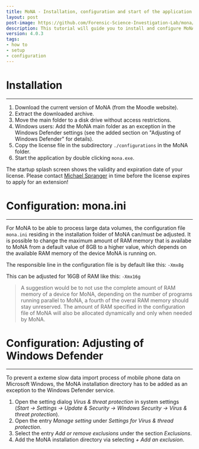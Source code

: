 ```yaml
---
title: MoNA - Installation, configuration and start of the application
layout: post
post-image: https://github.com/Forensic-Science-Investigation-Lab/mona/blob/487436845b6a457d986f63632f71deec9149639c/docs/assets/images/quick_start_guide.png
description: This tutorial will guide you to install and configure MoNA and take the first steps to analyze mobile devices.
version: 4.0.3
tags:
- how to
- setup
- configuration
---
```


# Installation
------------
1. Download the current version of MoNA (from the Moodle website).
2. Extract the downloaded archive.
3. Move the main folder to a disk drive without access restrictions.
4. Windows users:  Add the MoNA main folder as an exception in the Windows Defender settings (see the added section on "Adjusting of Windows Defender" for details).
5. Copy the license file in the subdirectory `./configurations` in the MoNA folder.
6. Start the application by double clicking `mona.exe`.

The startup splash screen shows the validity and expiration date of your license.
Please contact [Michael Spranger](mailto:spranger@hs-mittweida.de) in time before the license expires to apply for an extension!

# Configuration: mona.ini
-----------------------
For MoNA to be able to process large data volumes, the configuration file `mona.ini` residing in the installation folder of MoNA can/must be adjusted.
It is possible to change the maximum amount of RAM memory that is availabe to MoNA from a default value of 8GB to a higher value, which depends on the available RAM memory of the device MoNA is running on.

The responsible line in the configuration file is by default like this:
`-Xmx8g`

This can be adjusted for 16GB of RAM like this:
`-Xmx16g`

> A suggestion would be to not use the complete amount of RAM memory of a device for MoNA, depending on the number of programs running parallel to MoNA, a fourth of the overal RAM memory should stay unreserved.
The amount of RAM specified in the configuration file of MoNA will also be allocated dynamically and only when needed by MoNA.

# Configuration: Adjusting of Windows Defender
--------------------------------------------
To prevent a exteme slow data import process of mobile phone data on Microsoft Windows, the MoNA installation directory has to be added as an exception to the Windows Defender service.

1. Open the setting dialog *Virus & threat protection* in system settings (*Start -> Settings -> Update & Security -> Windows Security -> Virus & threat protection*).
2. Open the entry *Manage setting* under *Settings for Virus & thread protection*.
3. Select the entry *Add or remove exclusions* under the section *Exclusions*.
4. Add the MoNA installation directory via selecting *+ Add an exclusion*.